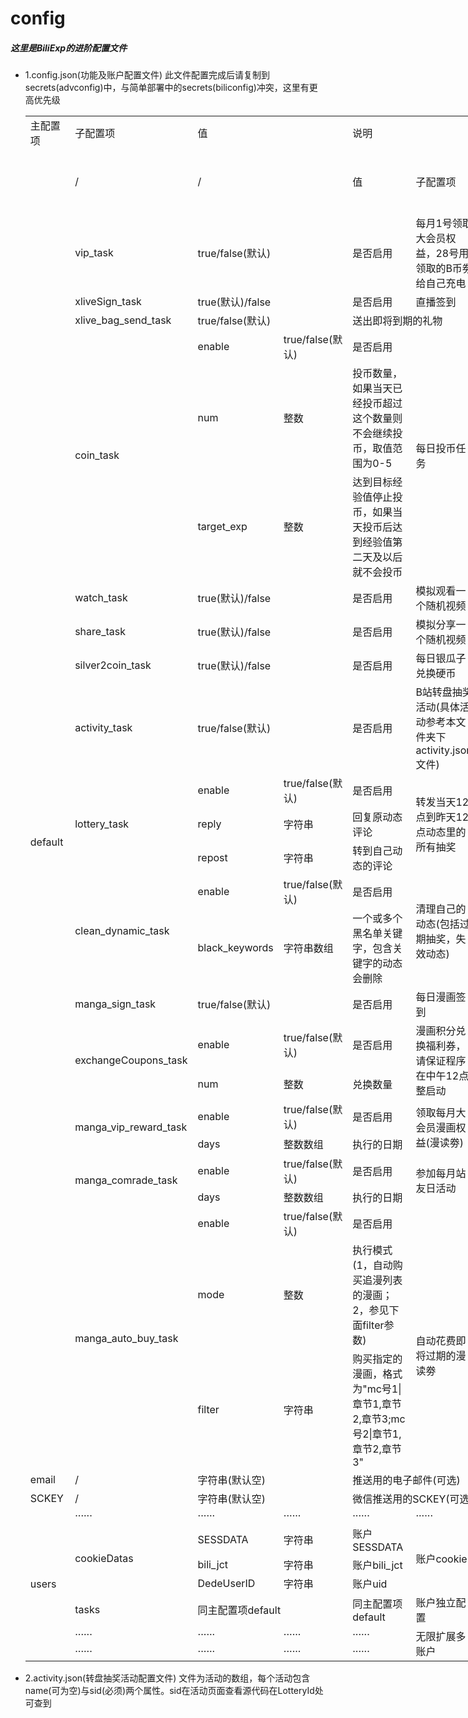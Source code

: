 config
====  
##### 这里是BiliExp的进阶配置文件

* 1.config.json(功能及账户配置文件)
    此文件配置完成后请复制到secrets(advconfig)中，与简单部署中的secrets(biliconfig)冲突，这里有更高优先级
    <table border=0 cellpadding=0 cellspacing=0 width=799 style='border-collapse:
     collapse;table-layout:fixed;width:597pt'>
     <col width=64 style='width:48pt'>
     <col width=147 style='mso-width-source:userset;mso-width-alt:5233;width:110pt'>
     <col width=95 style='mso-width-source:userset;mso-width-alt:3384;width:71pt'>
     <col width=106 style='mso-width-source:userset;mso-width-alt:3754;width:79pt'>
     <col width=102 style='mso-width-source:userset;mso-width-alt:3612;width:76pt'>
     <col width=94 style='mso-width-source:userset;mso-width-alt:3328;width:70pt'>
     <col width=63 style='mso-width-source:userset;mso-width-alt:2247;width:47pt'>
     <col width=64 span=2 style='width:48pt'>
     <tr height=18 style='height:13.8pt'>
      <td height=18 class=xl6527348 width=64 style='height:13.8pt;width:48pt'>主配置项</td>
      <td class=xl6527348 width=147 style='width:110pt'>子配置项</td>
      <td colspan=2 class=xl6527348 width=201 style='width:150pt'>值</td>
      <td colspan=3 class=xl6627348 width=259 style='width:193pt'>说明</td>
     </tr>
     <tr height=18 style='mso-height-source:userset;height:13.8pt'>
      <td height=18 class=xl1527348 style='height:13.8pt'></td>
      <td class=xl6527348>/</td>
      <td colspan=2 class=xl6527348>/</td>
      <td class=xl6627348 width=102 style='width:76pt'>值</td>
      <td class=xl6627348 width=94 style='width:70pt'>子配置项</td>
      <td class=xl6727348 width=63 style='width:47pt'>主配置项</td>
     </tr>
     <tr height=101 style='mso-height-source:userset;height:75.6pt'>
      <td rowspan=25 height=1248 class=xl6527348 style='height:937.2pt'>default</td>
      <td class=xl6527348>vip_task</td>
      <td colspan=2 class=xl6527348>true/false(默认)</td>
      <td class=xl6627348 width=102 style='width:76pt'>是否启用</td>
      <td class=xl6727348 width=94 style='width:70pt'>每月1号领取大会员权益，28号用领取的B币劵给自己充电</td>
      <td rowspan=25 class=xl6627348 width=63 style='width:47pt'>全局默认配置</td>
     </tr>
     <tr height=18 style='height:13.8pt'>
      <td height=18 class=xl6527348 style='height:13.8pt'>xliveSign_task</td>
      <td colspan=2 class=xl6527348>true(默认)/false</td>
      <td class=xl6627348 width=102 style='width:76pt'>是否启用</td>
      <td class=xl6627348 width=94 style='width:70pt'>直播签到</td>
     </tr>
     <tr height=18 style='height:13.8pt'>
      <td height=18 class=xl6527348 style='height:13.8pt'>xlive_bag_send_task</td>
      <td colspan=2 class=xl6527348>true/false(默认)</td>
      <td colspan=2 class=xl6627348 width=196 style='width:146pt'>送出即将到期的礼物</td>
     </tr>
     <tr height=18 style='height:13.8pt'>
      <td rowspan=3 height=290 class=xl6527348 style='height:217.8pt'>coin_task</td>
      <td class=xl6527348>enable</td>
      <td class=xl6527348>true/false(默认)</td>
      <td class=xl6627348 width=102 style='width:76pt'>是否启用</td>
      <td rowspan=3 class=xl6627348 width=94 style='width:70pt'>每日投币任务</td>
     </tr>
     <tr height=134 style='mso-height-source:userset;height:100.2pt'>
      <td height=134 class=xl6527348 style='height:100.2pt'>num</td>
      <td class=xl6527348>整数</td>
      <td class=xl6627348 width=102 style='width:76pt'>投币数量，如果当天已经投币超过这个数量则不会继续投币，取值范围为0-5</td>
     </tr>
     <tr height=138 style='mso-height-source:userset;height:103.8pt'>
      <td height=138 class=xl6527348 style='height:103.8pt'>target_exp</td>
      <td class=xl6527348>整数</td>
      <td class=xl6627348 width=102 style='width:76pt'>达到目标经验值停止投币，如果当天投币后达到经验值第二天及以后就不会投币</td>
     </tr>
     <tr height=37 style='height:27.6pt'>
      <td height=37 class=xl6527348 style='height:27.6pt'>watch_task</td>
      <td colspan=2 class=xl6527348>true(默认)/false</td>
      <td class=xl6627348 width=102 style='width:76pt'>是否启用</td>
      <td class=xl6627348 width=94 style='width:70pt'>模拟观看一个随机视频</td>
     </tr>
     <tr height=37 style='height:27.6pt'>
      <td height=37 class=xl6527348 style='height:27.6pt'>share_task</td>
      <td colspan=2 class=xl6527348>true(默认)/false</td>
      <td class=xl6627348 width=102 style='width:76pt'>是否启用</td>
      <td class=xl6627348 width=94 style='width:70pt'>模拟分享一个随机视频</td>
     </tr>
     <tr height=37 style='height:27.6pt'>
      <td height=37 class=xl6527348 style='height:27.6pt'>silver2coin_task</td>
      <td colspan=2 class=xl6527348>true(默认)/false</td>
      <td class=xl6627348 width=102 style='width:76pt'>是否启用</td>
      <td class=xl6627348 width=94 style='width:70pt'>每日银瓜子兑换硬币</td>
     </tr>
     <tr height=110 style='height:82.8pt'>
      <td height=110 class=xl6527348 style='height:82.8pt'>activity_task</td>
      <td colspan=2 class=xl6527348>true/false(默认)</td>
      <td class=xl6627348 width=102 style='width:76pt'>是否启用</td>
      <td class=xl6627348 width=94 style='width:70pt'>B站转盘抽奖活动(具体活动参考本文件夹下activity.json文件)</td>
     </tr>
     <tr height=18 style='height:13.8pt'>
      <td rowspan=3 height=94 class=xl6527348 style='height:71.4pt'>lottery_task</td>
      <td class=xl6527348>enable</td>
      <td class=xl6527348>true/false(默认)</td>
      <td class=xl6627348 width=102 style='width:76pt'>是否启用</td>
      <td rowspan=3 class=xl6627348 width=94 style='width:70pt'>转发当天12点到昨天12点动态里的所有抽奖</td>
     </tr>
     <tr height=38 style='mso-height-source:userset;height:28.8pt'>
      <td height=38 class=xl6527348 style='height:28.8pt'>reply</td>
      <td class=xl6527348>字符串</td>
      <td class=xl6627348 width=102 style='width:76pt'>回复原动态评论</td>
     </tr>
     <tr height=38 style='mso-height-source:userset;height:28.8pt'>
      <td height=38 class=xl6527348 style='height:28.8pt'>repost</td>
      <td class=xl6527348>字符串</td>
      <td class=xl6627348 width=102 style='width:76pt'>转到自己动态的评论</td>
     </tr>
     <tr height=18 style='height:13.8pt'>
      <td rowspan=2 height=96 class=xl6527348 style='height:72.0pt'>clean_dynamic_task</td>
      <td class=xl6527348>enable</td>
      <td class=xl6527348>true/false(默认)</td>
      <td class=xl6627348 width=102 style='width:76pt'>是否启用</td>
      <td rowspan=2 class=xl6627348 width=94 style='width:70pt'>清理自己的动态(包括过期抽奖，失效动态)</td>
     </tr>
     <tr height=78 style='mso-height-source:userset;height:58.2pt'>
      <td height=78 class=xl6527348 style='height:58.2pt'>black_keywords</td>
      <td class=xl6527348>字符串数组</td>
      <td class=xl6627348 width=102 style='width:76pt'>一个或多个黑名单关键字，包含关键字的动态会删除</td>
     </tr>
     <tr height=18 style='mso-height-source:userset;height:13.2pt'>
      <td height=18 class=xl6527348 style='height:13.2pt'>manga_sign_task</td>
      <td colspan=2 class=xl6527348>true/false(默认)</td>
      <td class=xl6627348 width=102 style='width:76pt'>是否启用</td>
      <td class=xl6627348 width=94 style='width:70pt'>每日漫画签到</td>
     </tr>
     <tr height=36 style='mso-height-source:userset;height:27.0pt'>
      <td rowspan=2 height=72 class=xl6527348 style='height:54.0pt'>exchangeCoupons_task</td>
      <td class=xl6527348>enable</td>
      <td class=xl6527348>true/false(默认)</td>
      <td class=xl6627348 width=102 style='width:76pt'>是否启用</td>
      <td rowspan=2 class=xl6627348 width=94 style='width:70pt'>漫画积分兑换福利券，请保证程序在中午12点整启动</td>
     </tr>
     <tr height=36 style='mso-height-source:userset;height:27.0pt'>
      <td height=36 class=xl6527348 style='height:27.0pt'>num</td>
      <td class=xl6527348>整数</td>
      <td class=xl6627348 width=102 style='width:76pt'>兑换数量</td>
     </tr>
     <tr height=22 style='mso-height-source:userset;height:16.2pt'>
      <td rowspan=2 height=55 class=xl6527348 style='height:40.8pt'>manga_vip_reward_task</td>
      <td class=xl6527348>enable</td>
      <td class=xl6527348>true/false(默认)</td>
      <td class=xl6627348 width=102 style='width:76pt'>是否启用</td>
      <td rowspan=2 class=xl6627348 width=94 style='width:70pt'>领取每月大会员漫画权益(漫读劵)</td>
     </tr>
     <tr height=33 style='mso-height-source:userset;height:24.6pt'>
      <td height=33 class=xl6527348 style='height:24.6pt'>days</td>
      <td class=xl6527348>整数数组</td>
      <td class=xl6627348 width=102 style='width:76pt'>执行的日期</td>
     </tr>
     <tr height=21 style='mso-height-source:userset;height:15.6pt'>
      <td rowspan=2 height=45 class=xl6527348 style='height:33.6pt'>manga_comrade_task</td>
      <td class=xl6527348>enable</td>
      <td class=xl6527348>true/false(默认)</td>
      <td class=xl6627348 width=102 style='width:76pt'>是否启用</td>
      <td rowspan=2 class=xl6627348 width=94 style='width:70pt'>参加每月站友日活动</td>
     </tr>
     <tr height=24 style='mso-height-source:userset;height:18.0pt'>
      <td height=24 class=xl6527348 style='height:18.0pt'>days</td>
      <td class=xl6527348>整数数组</td>
      <td class=xl6627348 width=102 style='width:76pt'>执行的日期</td>
     </tr>
     <tr height=18 style='height:13.8pt'>
      <td rowspan=3 height=220 class=xl6527348 style='height:165.6pt'>manga_auto_buy_task</td>
      <td class=xl6527348>enable</td>
      <td class=xl6527348>true/false(默认)</td>
      <td class=xl6627348 width=102 style='width:76pt'>是否启用</td>
      <td class=xl6627348 width=94 style='width:70pt'></td>
     </tr>
     <tr height=92 style='height:69.0pt'>
      <td height=92 class=xl6527348 style='height:69.0pt'>mode</td>
      <td class=xl6527348>整数</td>
      <td class=xl6627348 width=102 style='width:76pt'>执行模式(1，自动购买追漫列表的漫画；2，参见下面filter参数)</td>
      <td rowspan=2 class=xl6627348 width=94 style='width:70pt'>自动花费即将过期的漫读劵</td>
     </tr>
     <tr height=110 style='height:82.8pt'>
      <td height=110 class=xl6527348 style='height:82.8pt'>filter</td>
      <td class=xl6527348>字符串</td>
      <td class=xl6627348 width=102 style='width:76pt'>购买指定的漫画，格式为&quot;mc号1|章节1,章节2,章节3;mc号2|章节1,章节2,章节3&quot;</td>
     </tr>
     <tr height=18 style='height:13.8pt'>
      <td height=18 class=xl6527348 style='height:13.8pt'>email</td>
      <td class=xl6527348>/</td>
      <td colspan=2 class=xl6527348>字符串(默认空)</td>
      <td colspan=3 class=xl6627348 width=259 style='width:193pt'>推送用的电子邮件(可选)</td>
     </tr>
     <tr height=18 style='height:13.8pt'>
      <td height=18 class=xl6527348 style='height:13.8pt'>SCKEY</td>
      <td class=xl6527348>/</td>
      <td colspan=2 class=xl6527348>字符串(默认空)</td>
      <td colspan=3 class=xl6627348 width=259 style='width:193pt'>微信推送用的SCKEY(可选)</td>
     </tr>
     <tr height=18 style='height:13.8pt'>
      <td rowspan=7 height=145 class=xl6527348 style='height:110.4pt'>users</td>
      <td class=xl6527348>······</td>
      <td class=xl6527348>······</td>
      <td class=xl6527348>······</td>
      <td class=xl6627348 width=102 style='width:76pt'>······</td>
      <td class=xl6627348 width=94 style='width:70pt'>······</td>
      <td rowspan=7 class=xl6627348 width=63 style='width:47pt'>账户配置(数组)</td>
     </tr>
     <tr height=18 style='height:13.8pt'>
      <td rowspan=3 height=54 class=xl6527348 style='height:41.4pt'>cookieDatas</td>
      <td class=xl6527348>SESSDATA</td>
      <td class=xl6527348>字符串</td>
      <td class=xl6527348>账户SESSDATA</td>
      <td rowspan=3 class=xl6627348 width=94 style='width:70pt'>账户cookie</td>
     </tr>
     <tr height=18 style='height:13.8pt'>
      <td height=18 class=xl6527348 style='height:13.8pt'>bili_jct</td>
      <td class=xl6527348>字符串</td>
      <td class=xl6527348>账户bili_jct</td>
     </tr>
     <tr height=18 style='height:13.8pt'>
      <td height=18 class=xl6527348 style='height:13.8pt'>DedeUserID</td>
      <td class=xl6527348>字符串</td>
      <td class=xl6527348>账户uid</td>
     </tr>
     <tr height=37 style='height:27.6pt'>
      <td height=37 class=xl6527348 style='height:27.6pt'>tasks</td>
      <td colspan=2 class=xl6527348>同主配置项default</td>
      <td class=xl6627348 width=102 style='width:76pt'>同主配置项default</td>
      <td class=xl6627348 width=94 style='width:70pt'>账户独立配置</td>
     </tr>
     <tr height=18 style='height:13.8pt'>
      <td height=18 class=xl6527348 style='height:13.8pt'>······</td>
      <td class=xl6527348>······</td>
      <td class=xl6527348>······</td>
      <td class=xl6627348 width=102 style='width:76pt'>······</td>
      <td rowspan=2 class=xl6627348 width=94 style='width:70pt'>无限扩展多账户</td>
     </tr>
     <tr height=18 style='height:13.8pt'>
      <td height=18 class=xl6527348 style='height:13.8pt'>······</td>
      <td class=xl6527348>······</td>
      <td class=xl6527348>······</td>
      <td class=xl6627348 width=102 style='width:76pt'>······</td>
     </tr>
    </table>
    
* 2.activity.json(转盘抽奖活动配置文件)
    文件为活动的数组，每个活动包含name(可为空)与sid(必须)两个属性。sid在活动页面查看源代码在LotteryId处可查到